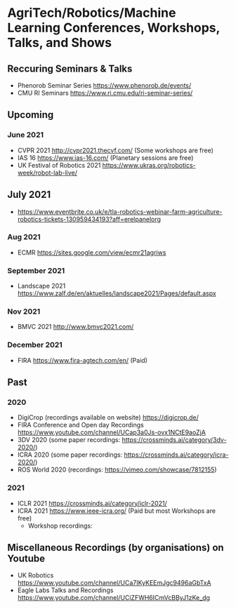 # AgriTech/Robotics/Machine Learning Conferences, Workshops, Talks, and Shows

## Reccuring Seminars & Talks
+ Phenorob Seminar Series https://www.phenorob.de/events/   
+ CMU RI Seminars https://www.ri.cmu.edu/ri-seminar-series/

## Upcoming

### June 2021
+ CVPR 2021 http://cvpr2021.thecvf.com/ (Some workshops are free)   
+ IAS 16 https://www.ias-16.com/ (Planetary sessions are free)   
+ UK Festival of Robotics 2021 https://www.ukras.org/robotics-week/robot-lab-live/

## July 2021
+  https://www.eventbrite.co.uk/e/tla-robotics-webinar-farm-agriculture-robotics-tickets-130959434193?aff=erelpanelorg

### Aug 2021
+ ECMR https://sites.google.com/view/ecmr21agriws   

### September 2021
+ Landscape 2021 https://www.zalf.de/en/aktuelles/landscape2021/Pages/default.aspx    

### Nov 2021
+ BMVC 2021 http://www.bmvc2021.com/

### December 2021  
+ FIRA https://www.fira-agtech.com/en/ (Paid)   

## Past

### 2020  
+ DigiCrop (recordings available on website) https://digicrop.de/
+ FIRA Conference and Open day Recordings https://www.youtube.com/channel/UCap3a0Js-ovx1NCtE9aoZjA
+ 3DV 2020 (some paper recordings: https://crossminds.ai/category/3dv-2020/)
+ ICRA 2020 (some paper recordings: https://crossminds.ai/category/icra-2020/)
+ ROS World 2020 (recordings: https://vimeo.com/showcase/7812155)

### 2021
+ ICLR 2021 https://crossminds.ai/category/iclr-2021/
+ ICRA 2021 https://www.ieee-icra.org/ (Paid but most Workshops are free)   
  + Workshop recordings:   

## Miscellaneous Recordings (by organisations) on Youtube
+ UK Robotics https://www.youtube.com/channel/UCa7IKyKEEmJgc9496aGbTxA
+ Eagle Labs Talks and Recordings https://www.youtube.com/channel/UCiZFWH6ICmVcBByJ1zKe_dg
